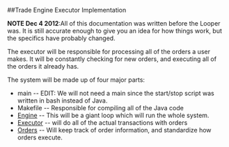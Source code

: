 ##Trade Engine Executor Implementation

**NOTE Dec 4 2012**:All of this documentation was written before the Looper was. It is still accurate enough to give you an idea for how things work, but the specifics have probably changed. 

The executor will be responsible for processing all of the orders a user makes. It will be constantly checking for new orders, and executing all of the orders it already has.

The system will be made up of four major parts:

 * main -- EDIT: We will not need a main since the start/stop script was written in bash instead of Java. 
 * Makefile -- Responsible for compiling all of the Java code
 * [Engine](LooperEngine.md) -- This will be a giant loop which will run the whole system.
 * [Executor](LooperExecutor.md) -- will do all of the actual transactions with orders
 * [Orders](LooperOrders.md) -- Will keep track of order information, and standardize how orders execute.